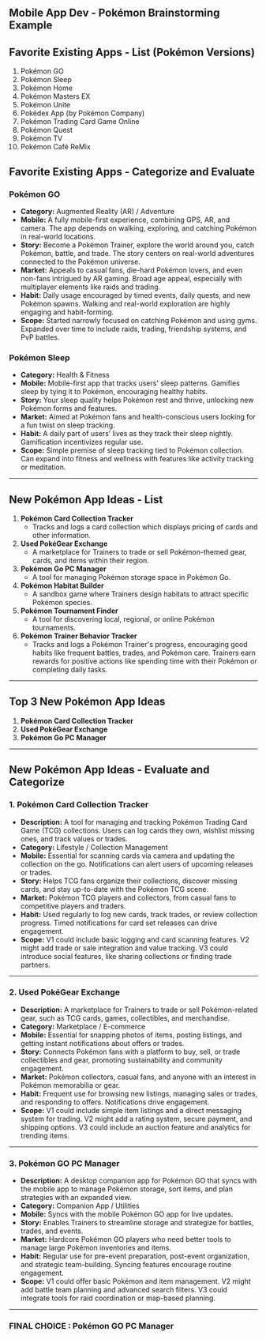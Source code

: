 **Mobile App Dev - Pokémon Brainstorming Example**  
---

## Favorite Existing Apps - List (Pokémon Versions)  
1. Pokémon GO  
2. Pokémon Sleep  
3. Pokémon Home  
4. Pokémon Masters EX  
5. Pokémon Unite  
6. Pokédex App (by Pokémon Company)  
7. Pokémon Trading Card Game Online  
8. Pokémon Quest  
9. Pokémon TV  
10. Pokémon Café ReMix  

## Favorite Existing Apps - Categorize and Evaluate  

### Pokémon GO  
- **Category:** Augmented Reality (AR) / Adventure  
- **Mobile:** A fully mobile-first experience, combining GPS, AR, and camera. The app depends on walking, exploring, and catching Pokémon in real-world locations.  
- **Story:** Become a Pokémon Trainer, explore the world around you, catch Pokémon, battle, and trade. The story centers on real-world adventures connected to the Pokémon universe.  
- **Market:** Appeals to casual fans, die-hard Pokémon lovers, and even non-fans intrigued by AR gaming. Broad age appeal, especially with multiplayer elements like raids and trading.  
- **Habit:** Daily usage encouraged by timed events, daily quests, and new Pokémon spawns. Walking and real-world exploration are highly engaging and habit-forming.  
- **Scope:** Started narrowly focused on catching Pokémon and using gyms. Expanded over time to include raids, trading, friendship systems, and PvP battles.  

### Pokémon Sleep  
- **Category:** Health & Fitness  
- **Mobile:** Mobile-first app that tracks users' sleep patterns. Gamifies sleep by tying it to Pokémon, encouraging healthy habits.  
- **Story:** Your sleep quality helps Pokémon rest and thrive, unlocking new Pokémon forms and features.  
- **Market:** Aimed at Pokémon fans and health-conscious users looking for a fun twist on sleep tracking.  
- **Habit:** A daily part of users’ lives as they track their sleep nightly. Gamification incentivizes regular use.  
- **Scope:** Simple premise of sleep tracking tied to Pokémon collection. Can expand into fitness and wellness with features like activity tracking or meditation.  

---

## New Pokémon App Ideas - List  
1. **Pokémon Card Collection Tracker**  
   - Tracks and logs a card collection which displays pricing of cards and other information.   
2. **Used PokéGear Exchange**  
   - A marketplace for Trainers to trade or sell Pokémon-themed gear, cards, and items within their region.  
3. **Pokémon Go PC Manager**  
   - A tool for managing Pokémon storage space in Pokémon Go.
4. **Pokémon Habitat Builder**
   - A sandbox game where Trainers design habitats to attract specific Pokémon species. 
5. **Pokémon Tournament Finder**
   - A tool for discovering local, regional, or online Pokémon tournaments.  
6. **Pokémon Trainer Behavior Tracker**
   - Tracks and logs a Pokémon Trainer's progress, encouraging good habits like frequent battles, trades, and Pokémon care. Trainers earn rewards for positive actions like spending time with their Pokémon or completing daily tasks.

---

## Top 3 New Pokémon App Ideas  
1. **Pokémon Card Collection Tracker**  
2. **Used PokéGear Exchange**  
3. **Pokémon Go PC Manager**  

---

## New Pokémon App Ideas - Evaluate and Categorize  

### 1. **Pokémon Card Collection Tracker**  
- **Description:** A tool for managing and tracking Pokémon Trading Card Game (TCG) collections. Users can log cards they own, wishlist missing ones, and track values or trades.  
- **Category:** Lifestyle / Collection Management  
- **Mobile:** Essential for scanning cards via camera and updating the collection on the go. Notifications can alert users of upcoming releases or trades.  
- **Story:** Helps TCG fans organize their collections, discover missing cards, and stay up-to-date with the Pokémon TCG scene.  
- **Market:** Pokémon TCG players and collectors, from casual fans to competitive players and traders.  
- **Habit:** Used regularly to log new cards, track trades, or review collection progress. Timed notifications for card set releases can drive engagement.  
- **Scope:** V1 could include basic logging and card scanning features. V2 might add trade or sale integration and value tracking. V3 could introduce social features, like sharing collections or finding trade partners.  

---

### 2. **Used PokéGear Exchange**  
- **Description:** A marketplace for Trainers to trade or sell Pokémon-related gear, such as TCG cards, games, collectibles, and merchandise.  
- **Category:** Marketplace / E-commerce  
- **Mobile:** Essential for snapping photos of items, posting listings, and getting instant notifications about offers or trades.  
- **Story:** Connects Pokémon fans with a platform to buy, sell, or trade collectibles and gear, promoting sustainability and community engagement.  
- **Market:** Pokémon collectors, casual fans, and anyone with an interest in Pokémon memorabilia or gear.  
- **Habit:** Frequent use for browsing new listings, managing sales or trades, and responding to offers. Notifications drive engagement.  
- **Scope:** V1 could include simple item listings and a direct messaging system for trading. V2 might add a rating system, secure payment, and shipping options. V3 could include an auction feature and analytics for trending items.  

---

### 3. **Pokémon GO PC Manager**  
- **Description:** A desktop companion app for Pokémon GO that syncs with the mobile app to manage Pokémon storage, sort items, and plan strategies with an expanded view.  
- **Category:** Companion App / Utilities  
- **Mobile:** Syncs with the mobile Pokémon GO app for live updates.  
- **Story:** Enables Trainers to streamline storage and strategize for battles, trades, and events.  
- **Market:** Hardcore Pokémon GO players who need better tools to manage large Pokémon inventories and items.  
- **Habit:** Regular use for pre-event preparation, post-event organization, and strategic team-building. Syncing features encourage routine engagement.  
- **Scope:** V1 could offer basic Pokémon and item management. V2 might add battle team planning and advanced search filters. V3 could integrate tools for raid coordination or map-based planning.  

---  

### FINAL CHOICE : **Pokémon GO PC Manager** 
